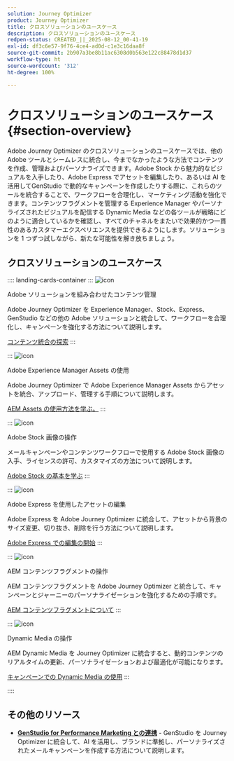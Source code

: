 ```yaml
---
solution: Journey Optimizer
product: Journey Optimizer
title: クロスソリューションのユースケース
description: クロスソリューションのユースケース
redpen-status: CREATED_||_2025-08-12_00-41-19
exl-id: df3c6e57-9f76-4ce4-ad0d-c1e3c16daa8f
source-git-commit: 2b907a3be8b11ac6308d0b563e122c88478d1d37
workflow-type: ht
source-wordcount: '312'
ht-degree: 100%

---
```


# クロスソリューションのユースケース{#section-overview}

Adobe Journey Optimizer のクロスソリューションのユースケースでは、他の Adobe ツールとシームレスに統合し、今までなかったような方法でコンテンツを作成、管理およびパーソナライズできます。Adobe Stock から魅力的なビジュアルを入手したり、Adobe Express でアセットを編集したり、あるいは AI を活用してGenStudio で動的なキャンペーンを作成したりする際に、これらのツールを統合することで、ワークフローを合理化し、マーケティング活動を強化できます。コンテンツフラグメントを管理する Experience Manager やパーソナライズされたビジュアルを配信する Dynamic Media などの各ツールが戦略にどのように適合しているかを確認し、すべてのチャネルをまたいで効果的かつ一貫性のあるカスタマーエクスペリエンスを提供できるようにします。ソリューションを 1 つずつ試しながら、新たな可能性を解き放ちましょう。

## クロスソリューションのユースケース

:::: landing-cards-container
:::
![icon](https://cdn.experienceleague.adobe.com/icons/puzzle-piece.svg?lang=ja)

Adobe ソリューションを組み合わせたコンテンツ管理

Adobe Journey Optimizer を Experience Manager、Stock、Express、GenStudio などの他の Adobe ソリューションと統合して、ワークフローを合理化し、キャンペーンを強化する方法について説明します。

[コンテンツ統合の探索](../using/integrations/content-integrations.md)
:::

:::
![icon](https://cdn.experienceleague.adobe.com/icons/screwdriver-wrench.svg?lang=ja)

Adobe Experience Manager Assets の使用

Adobe Journey Optimizer で Adobe Experience Manager Assets からアセットを統合、アップロード、管理する手順について説明します。

[AEM Assets の使用方法を学ぶ。](../using/integrations/assets.md)
:::

:::
![icon](https://cdn.experienceleague.adobe.com/icons/images.svg?lang=ja)

Adobe Stock 画像の操作

メールキャンペーンやコンテンツワークフローで使用する Adobe Stock 画像の入手、ライセンスの許可、カスタマイズの方法について説明します。

[Adobe Stock の基本を学ぶ](../using/integrations/stock.md)
:::

:::
![icon](https://cdn.experienceleague.adobe.com/icons/pencil-ruler.svg?lang=ja)

Adobe Express を使用したアセットの編集

Adobe Express を Adobe Journey Optimizer に統合して、アセットから背景のサイズ変更、切り抜き、削除を行う方法について説明します。

[Adobe Express での編集の開始](../using/integrations/express.md)
:::

:::
![icon](https://cdn.experienceleague.adobe.com/icons/code-branch.svg?lang=ja)

AEM コンテンツフラグメントの操作

AEM コンテンツフラグメントを Adobe Journey Optimizer と統合して、キャンペーンとジャーニーのパーソナライゼーションを強化するための手順です。

[AEM コンテンツフラグメントについて](../using/integrations/aem-fragments.md)
:::

:::
![icon](https://cdn.experienceleague.adobe.com/icons/bullseye.svg?lang=ja)

Dynamic Media の操作

AEM Dynamic Media を Journey Optimizer に統合すると、動的コンテンツのリアルタイムの更新、パーソナライゼーションおよび最適化が可能になります。

[キャンペーンでの Dynamic Media の使用](../using/integrations/aem-dynamic.md)
:::

::::


## その他のリソース

- **[GenStudio for Performance Marketing との連携](../using/integrations/genstudio.md)** - GenStudio を Journey Optimizer に統合して、AI を活用し、ブランドに準拠し、パーソナライズされたメールキャンペーンを作成する方法について説明します。
